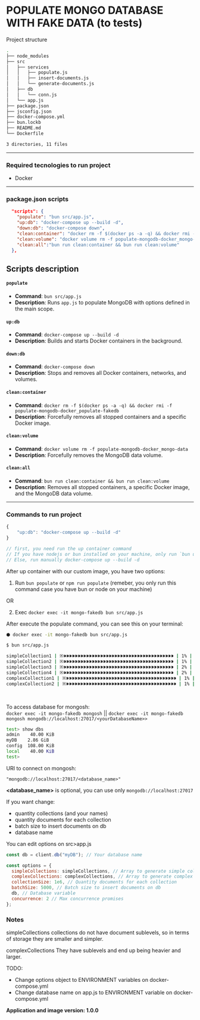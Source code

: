 # POPULATE MONGO DATABASE WITH FAKE DATA (to tests)

Project structure

```bash
.
├── node_modules
├── src
│   ├── services
│   │   ├── populate.js
│   │   ├── insert-documents.js
│   │   └── generate-documents.js
│   ├── db
│   │   └── conn.js
│   └── app.js
├── package.json
├── jsconfig.json
├── docker-compose.yml
├── bun.lockb
├── README.md
└── Dockerfile

3 directories, 11 files
```

---

### Required tecnologies to run project

- Docker

---

### package.json scripts

```json
  "scripts": {
    "populate": "bun src/app.js",
    "up:db": "docker-compose up --build -d",
    "down:db": "docker-compose down",
    "clean:container": "docker rm -f $(docker ps -a -q) && docker rmi -f populate-mongodb-docker_populate-fakedb",
    "clean:volume": "docker volume rm -f populate-mongodb-docker_mongo-data",
    "clean:all":"bun run clean:container && bun run clean:volume"
  },

```

## Scripts description

#### `populate`

- **Command**: `bun src/app.js`
- **Description**: Runs `app.js` to populate MongoDB with options defined in the main scope.

#### `up:db`

- **Command**: `docker-compose up --build -d`
- **Description**: Builds and starts Docker containers in the background.

#### `down:db`

- **Command**: `docker-compose down`
- **Description**: Stops and removes all Docker containers, networks, and volumes.

#### `clean:container`

- **Command**: `docker rm -f $(docker ps -a -q) && docker rmi -f populate-mongodb-docker_populate-fakedb`
- **Description**: Forcefully removes all stopped containers and a specific Docker image.

#### `clean:volume`

- **Command**: `docker volume rm -f populate-mongodb-docker_mongo-data`
- **Description**: Forcefully removes the MongoDB data volume.

#### `clean:all`

- **Command**: `bun run clean:container && bun run clean:volume`
- **Description**: Removes all stopped containers, a specific Docker image, and the MongoDB data volume.

---

### Commands to run project

```javascript
{
    "up:db": "docker-compose up --build -d"
}

// first, you need run the up container command
// If you have nodejs or bun installed on your machine, only run `bun up:db` or `npm run up:db`
// Else, run manually docker-compose up --build -d

```

After up container with our custom image, you have two options:

1. Run `bun populate` or `npm run populate` (remeber, you only run this command case you have bun or node on your machine)

OR

2. Exec `docker exec -it mongo-fakedb bun src/app.js`

After execute the populate command, you can see this on your terminal:

```bash
⬢ docker exec -it mongo-fakedb bun src/app.js

$ bun src/app.js

simpleCollection1 | ※⁍⁍⁍⁍⁍⁍⁍⁍⁍⁍⁍⁍⁍⁍⁍⁍⁍⁍⁍⁍⁍⁍⁍⁍⁍⁍⁍⁍⁍⁍⁍⁍⁍⁍⁍⁍⁍⁍⁍ | 1% | 6s | 10000/1000000
simpleCollection2 | ※⁍⁍⁍⁍⁍⁍⁍⁍⁍⁍⁍⁍⁍⁍⁍⁍⁍⁍⁍⁍⁍⁍⁍⁍⁍⁍⁍⁍⁍⁍⁍⁍⁍⁍⁍⁍⁍⁍⁍ | 1% | 5s | 15000/1000000
simpleCollection3 | ※⁍⁍⁍⁍⁍⁍⁍⁍⁍⁍⁍⁍⁍⁍⁍⁍⁍⁍⁍⁍⁍⁍⁍⁍⁍⁍⁍⁍⁍⁍⁍⁍⁍⁍⁍⁍⁍⁍⁍ | 2% | 5s | 25000/1000000
simpleCollection4 | ※⁍⁍⁍⁍⁍⁍⁍⁍⁍⁍⁍⁍⁍⁍⁍⁍⁍⁍⁍⁍⁍⁍⁍⁍⁍⁍⁍⁍⁍⁍⁍⁍⁍⁍⁍⁍⁍⁍⁍ | 2% | 5s | 25000/1000000
complexCollection1 | ※⁍⁍⁍⁍⁍⁍⁍⁍⁍⁍⁍⁍⁍⁍⁍⁍⁍⁍⁍⁍⁍⁍⁍⁍⁍⁍⁍⁍⁍⁍⁍⁍⁍⁍⁍⁍⁍⁍⁍ | 1% | 5s | 10000/1000000
complexCollection2 | ※⁍⁍⁍⁍⁍⁍⁍⁍⁍⁍⁍⁍⁍⁍⁍⁍⁍⁍⁍⁍⁍⁍⁍⁍⁍⁍⁍⁍⁍⁍⁍⁍⁍⁍⁍⁍⁍⁍⁍ | 1% | 5s | 15000/1000000
```

<br>

To access database for mongosh: \
`docker exec -it mongo-fakedb mongosh` || `docker exec -it mongo-fakedb mongosh mongodb://localhost:27017/<yourDatabaseName>>`

```bash
test> show dbs
admin    40.00 KiB
myDB    2.86 GiB
config  108.00 KiB
local    40.00 KiB
test>
```

URI to connect on mongosh:

`"mongodb://localhost:27017/<database_name>"`

**<database_name>** is optional, you can use only `mongodb://localhost:27017`

If you want change:

- quantity collections (and your names)
- quantity documents for each collection
- batch size to insert documents on db
- database name

You can edit options on src>app.js

```javascript
const db = client.db("myDB"); // Your database name

const options = {
  simpleCollections: simpleCollections, // Array to generate simple collections
  complexCollections: complexCollections, // Array to generate complex collections
  collectionSize: 1e6, // Quantity documents for each collection
  batchSize: 5000, // Batch size to insert documents on db
  db, // Database variable
  concurrence: 2 // Max concurrence promises 
};
```

### Notes

simpleCollections collections do not have document sublevels, so in terms of storage they are smaller and simpler.

complexCollections
They have sublevels and end up being heavier and larger.

TODO:

- Change options object to ENVIRONMENT variables on docker-compose.yml
- Change database name on app.js to ENVIRONMENT variable on docker-compose.yml

**Application and image version: 1.0.0**
